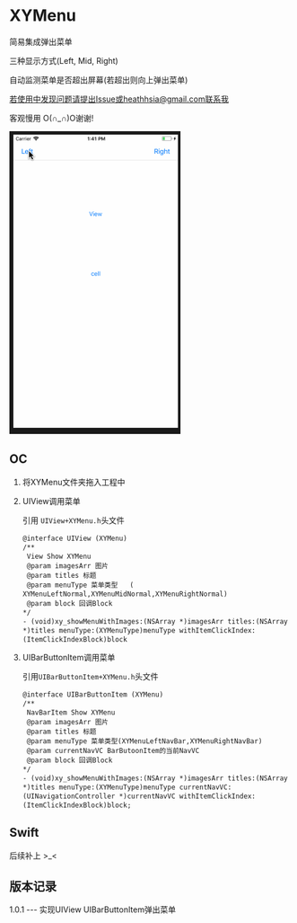 # XYMenu

简易集成弹出菜单

三种显示方式(Left, Mid, Right)

自动监测菜单是否超出屏幕(若超出则向上弹出菜单)

若使用中发现问题请提出Issue或heathhsia@gmail.com联系我 

客观慢用 O(∩_∩)O谢谢!

![demo.gif](img/demo.gif)

## OC
1. 将XYMenu文件夹拖入工程中
2. UIView调用菜单 

	引用 ```UIView+XYMenu.h```头文件
	
	````
	@interface UIView (XYMenu)
	/**
	 View Show XYMenu
 	 @param imagesArr 图片
 	 @param titles 标题
	 @param menuType 菜单类型	( XYMenuLeftNormal,XYMenuMidNormal,XYMenuRightNormal)
	 @param block 回调Block
 	*/
 	- (void)xy_showMenuWithImages:(NSArray *)imagesArr titles:(NSArray *)titles menuType:(XYMenuType)menuType withItemClickIndex:(ItemClickIndexBlock)block
	````
	
3. UIBarButtonItem调用菜单

	引用```UIBarButtonItem+XYMenu.h```头文件
	
	````
	@interface UIBarButtonItem (XYMenu)
	/**
	 NavBarItem Show XYMenu
 	 @param imagesArr 图片
	 @param titles 标题
	 @param menuType 菜单类型(XYMenuLeftNavBar,XYMenuRightNavBar)
 	 @param currentNavVC BarButoonItem的当前NavVC
 	 @param block 回调Block
 	*/
	- (void)xy_showMenuWithImages:(NSArray *)imagesArr titles:(NSArray *)titles menuType:(XYMenuType)menuType currentNavVC:(UINavigationController *)currentNavVC withItemClickIndex:(ItemClickIndexBlock)block;
	````

## Swift
后续补上 >_<

## 版本记录
1.0.1 --- 实现UIView UIBarButtonItem弹出菜单
	 

	